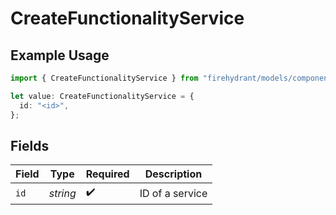 # CreateFunctionalityService

## Example Usage

```typescript
import { CreateFunctionalityService } from "firehydrant/models/components";

let value: CreateFunctionalityService = {
  id: "<id>",
};
```

## Fields

| Field              | Type               | Required           | Description        |
| ------------------ | ------------------ | ------------------ | ------------------ |
| `id`               | *string*           | :heavy_check_mark: | ID of a service    |